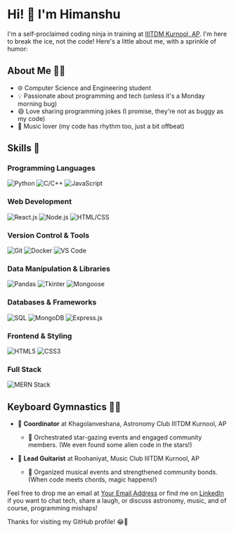 <!-- Add a dynamic header with your name and waving hand emoji -->
# Hi! 👋 I'm Himanshu

<!-- A brief introduction with a bit of humor -->
I'm a self-proclaimed coding ninja in training at [IIITDM Kurnool, AP](https://www.example.com). I'm here to break the ice, not the code! Here's a little about me, with a sprinkle of humor:

## About Me 🧑‍💻

- 🌐 Computer Science and Engineering student
- 💡 Passionate about programming and tech (unless it's a Monday morning bug)
- 😄 Love sharing programming jokes (I promise, they're not as buggy as my code)
- 🎸 Music lover (my code has rhythm too, just a bit offbeat)

## Skills 🚀

### Programming Languages
<!-- Add dynamically generated skill badges using shields.io -->
![Python](https://img.shields.io/badge/Python-3.9%2B-blue)
![C/C++](https://img.shields.io/badge/C%2FC%2B%2B-Intermediate-green)
![JavaScript](https://img.shields.io/badge/JavaScript-ES6%2B-yellow)

### Web Development
![React.js](https://img.shields.io/badge/React.js-v17.0%2B-blue)
![Node.js](https://img.shields.io/badge/Node.js-v14.0%2B-green)
![HTML/CSS](https://img.shields.io/badge/HTML%2FCSS-5%2B%20%7C%203-blue)

### Version Control & Tools
![Git](https://img.shields.io/badge/Git-2.0%2B-red)
![Docker](https://img.shields.io/badge/Docker-20.0%2B-blue)
![VS Code](https://img.shields.io/badge/VS%20Code-Latest-blue)

### Data Manipulation & Libraries
![Pandas](https://img.shields.io/badge/Pandas-Latest-yellow)
![Tkinter](https://img.shields.io/badge/Tkinter-Latest-orange)
![Mongoose](https://img.shields.io/badge/Mongoose-Latest-blue)

### Databases & Frameworks
![SQL](https://img.shields.io/badge/SQL-Intermediate-lightgrey)
![MongoDB](https://img.shields.io/badge/MongoDB-Latest-green)
![Express.js](https://img.shields.io/badge/Express.js-Latest-blue)

### Frontend & Styling
![HTML5](https://img.shields.io/badge/HTML5-Latest-orange)
![CSS3](https://img.shields.io/badge/CSS3-Latest-blue)

### Full Stack
![MERN Stack](https://img.shields.io/badge/MERN%20Stack-Latest-lightblue)

<!-- Keyboard Gymnastics section, renamed to "Keyboard Gymnastics" -->
## Keyboard Gymnastics 🤹‍♂️

- 🌌 **Coordinator** at Khagolanveshana, Astronomy Club IIITDM Kurnool, AP
  - 🌠 Orchestrated star-gazing events and engaged community members. (We even found some alien code in the stars!)

- 🎸 **Lead Guitarist** at Roohaniyat, Music Club IIITDM Kurnool, AP
  - 🎵 Organized musical events and strengthened community bonds. (When code meets chords, magic happens!)

Feel free to drop me an email at [Your Email Address](mailto:himanshusinghmahaur.com) or find me on [LinkedIn](https://www.linkedin.com/in/himanshumahaur) if you want to chat tech, share a laugh, or discuss astronomy, music, and of course, programming mishaps!

Thanks for visiting my GitHub profile! 😂👾
